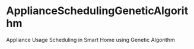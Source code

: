 # ApplianceSchedulingGeneticAlgorithm
Appliance Usage Scheduling in Smart Home using Genetic Algorithm
